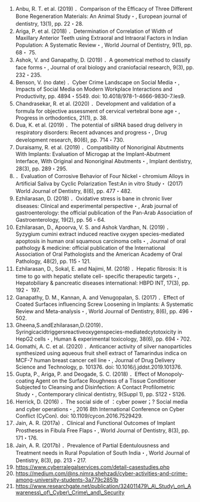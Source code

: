 ﻿1. Anbu, R. T. et al. (2019) ．Comparison of the Efficacy of Three Different Bone Regeneration Materials: An Animal Study・, European journal of dentistry, 13(1), pp. 22・28.
1. Ariga, P. et al. (2018) ．Determination of Correlation of Width of Maxillary Anterior Teeth using Extraoral and Intraoral Factors in Indian Population: A Systematic Review・, World Journal of Dentistry, 9(1), pp. 68・ 75.
1. Ashok, V. and Ganapathy, D. (2019) ．A geometrical method to classify face forms・, Journal of oral biology and craniofacial research, 9(3), pp. 232・235.
1. Benson, V. (no date) ．Cyber Crime Landscape on Social Media・, Impacts of Social Media on Modern Workplace Interactions and Productivity, pp. 4894・5549. doi: 10.4018/978-1-4666-9830-7.les9.
1. Chandrasekar, R. et al. (2020) ．Development and validation of a formula for objective assessment of cervical vertebral bone age・, Progress in orthodontics, 21(1), p. 38.
1. Dua, K. et al. (2019) ．The potential of siRNA based drug delivery in respiratory disorders: Recent advances and progress・, Drug development research, 80(6), pp. 714・730.
1. Duraisamy, R. et al. (2019) ．Compatibility of Nonoriginal Abutments With Implants: Evaluation of Microgap at the Implant-Abutment Interface, With Original and Nonoriginal Abutments・, Implant dentistry, 28(3), pp. 289・295.
1. ．Evaluation of Corrosive Behavior of Four Nickel・chromium Alloys in Artificial Saliva by Cyclic Polarization Test:An in vitro Study・ (2017) World Journal of Dentistry, 8(6), pp. 477・482.
1. Ezhilarasan, D. (2018) ．Oxidative stress is bane in chronic liver diseases: Clinical and experimental perspective・, Arab journal of gastroenterology: the official publication of the Pan-Arab Association of Gastroenterology, 19(2), pp. 56・64.
1. Ezhilarasan, D., Apoorva, V. S. and Ashok Vardhan, N. (2019) ．Syzygium cumini extract induced reactive oxygen species-mediated apoptosis in human oral squamous carcinoma cells・, Journal of oral pathology & medicine: official publication of the International Association of Oral Pathologists and the American Academy of Oral Pathology, 48(2), pp. 115・121.
1. Ezhilarasan, D., Sokal, E. and Najimi, M. (2018) ．Hepatic fibrosis: It is time to go with hepatic stellate cell- specific therapeutic targets・, Hepatobiliary & pancreatic diseases international: HBPD INT, 17(3), pp. 192・ 197.
1. Ganapathy, D. M., Kannan, A. and Venugopalan, S. (2017) ．Effect of Coated Surfaces influencing Screw Loosening in Implants: A Systematic Review and Meta-analysis・, World Journal of Dentistry, 8(6), pp. 496・502.
1. Gheena,S.andEzhilarasan,D.(2019)．Syringicacidtriggersreactiveoxygenspecies-mediatedcytotoxicity in HepG2 cells・, Human & experimental toxicology, 38(6), pp. 694・702.
1. Gomathi, A. C. et al. (2020) ．Anticancer activity of silver nanoparticles synthesized using aqueous fruit shell extract of Tamarindus indica on MCF-7 human breast cancer cell line・, Journal of Drug Delivery Science and Technology, p. 101376. doi: 10.1016/j.jddst.2019.101376.
1. Gupta, P., Ariga, P. and Deogade, S. C. (2018) ．Effect of Monopoly-coating Agent on the Surface Roughness of a Tissue Conditioner Subjected to Cleansing and Disinfection: A Contact Profilometric Study・, Contemporary clinical dentistry, 9(Suppl 1), pp. S122・S126.
1. Herrick, D. (2016) ．The social side of ：cyber power；? Social media and cyber operations・, 2016 8th International Conference on Cyber Conflict (CyCon). doi: 10.1109/cycon.2016.7529429.
1. Jain, A. R. (2017a) ．Clinical and Functional Outcomes of Implant Prostheses in Fibula Free Flaps・, World Journal of Dentistry, 8(3), pp. 171・176.
1. Jain, A. R. (2017b) ．Prevalence of Partial Edentulousness and Treatment needs in Rural Population of South India・, World Journal of Dentistry, 8(3), pp. 213・217.
1. https://www.cyberralegalservices.com/detail-casestudies.php
1. https://medium.com/@ns.nimra.shehzadi/cyber-activities-and-crime-among-university-students-3a779c2851b
1. https://www.researchgate.net/publication/324011479\_A\_Study\_on\_Awareness\_of\_Cyber\_Crime\_and\_Security


